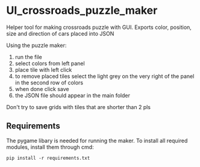 # UI_crossroads_puzzle_maker
Helper tool for making crossroads puzzle with GUI. Exports color, position, size and direction of cars placed into JSON

Using the puzzle maker:
1. run the file
2. select colors from left panel
3. place tile with left click
4. to remove placed tiles select the light grey on the very right of the panel in the second row of colors
5. when done click save
6. the JSON file should appear in the main folder

Don't try to save grids with tiles that are shorter than 2 pls


## Requirements
The pygame libary is needed for running the maker.
To install all required modules, install them through cmd:
```
pip install -r requirements.txt
```
